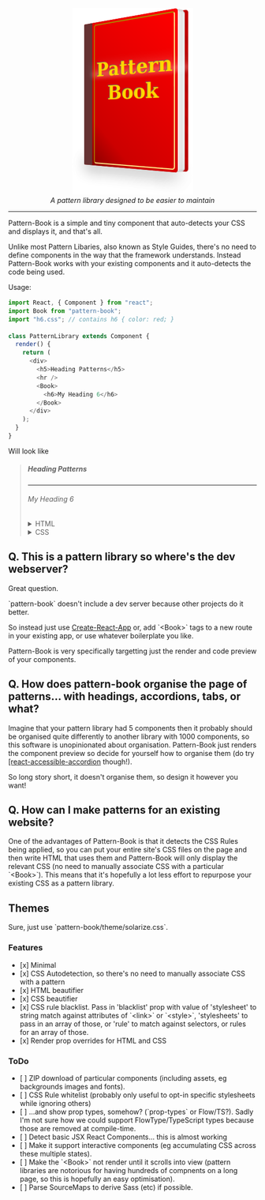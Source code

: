 <p align="center">
  <img width="245" height="378" src="/logo.png" alt="Pattern Book"><br>
  <i>A pattern library designed to be easier to maintain</i>
</p>

---

Pattern-Book is a simple and tiny component that auto-detects your CSS and displays it, and that's all.

Unlike most Pattern Libaries, also known as Style Guides, there's no need to define components in the way that the framework understands. Instead Pattern-Book works with your existing components and it auto-detects the code being used.

Usage:

```javascript
import React, { Component } from "react";
import Book from "pattern-book";
import "h6.css"; // contains h6 { color: red; }

class PatternLibrary extends Component {
  render() {
    return (
      <div>
        <h5>Heading Patterns</h5>
        <hr />
        <Book>
          <h6>My Heading 6</h6>
        </Book>
      </div>
    );
  }
}
```

Will look like

<blockquote><h5>Heading Patterns</h5><hr><div><h6>My Heading 6</h6><details><summary>HTML</summary>&lt;h6&gt;My Heading 6&lt;/h6&gt;</details><details><summary>CSS</summary>h6 { color: red; }</details></div></blockquote>

<h2>Q. This is a pattern library so where's the dev webserver?</h2>

<p>Great question.

<p>`pattern-book` doesn't include a dev server because other projects do it better.

<p>So instead just use <a href="https://github.com/facebookincubator/create-react-app">Create-React-App</a> or, add `&lt;Book&gt;` tags to a new route in your existing app, or use whatever boilerplate you like.</p>

<p>Pattern-Book is very specifically targetting just the render and code preview of your components.</p>

<h2>Q. How does pattern-book organise the page of patterns... with headings, accordions, tabs, or what?</h2>

<p>Imagine that your pattern library had 5 components then it probably should be organised quite differently to another library with 1000 components, so this software is unopinionated about organisation. Pattern-Book just renders the component preview so decide for yourself how to organise them (do try <a href="https://github.com/springload/react-accessible-accordion/">[react-accessible-accordion</a> though!).

<p>So long story short, it doesn't organise them, so design it however you want!</p>

<h2>Q. How can I make patterns for an existing website?</h2>

<p>One of the advantages of Pattern-Book is that it detects the CSS Rules being applied, so you can put your entire site's CSS files on the page and then write HTML that uses them and Pattern-Book will only display the relevant CSS (no need to manually associate CSS with a particular `&lt;Book&gt;`). This means that it's hopefully a lot less effort to repurpose your existing CSS as a pattern library.</p>

<h2>Themes</h2>

<p>Sure, just use `pattern-book/theme/solarize.css`.</p>

<h3>Features</h3>

<ul>
 <li> [x] Minimal
 <li> [x] CSS Autodetection, so there's no need to manually associate CSS with a pattern
 <li> [x] HTML beautifier
 <li> [x] CSS beautifier
 <li> [x] CSS rule blacklist. Pass in 'blacklist' prop with value of 'stylesheet' to string match against attributes of `&lt;link&gt;` or `&lt;style&gt;`, 'stylesheets' to pass in an array of those, or 'rule' to match against selectors, or rules for an array of those.
 <li> [x] Render prop overrides for HTML and CSS
</ul>

<h3>ToDo</h3>

<ul>
 <li> [ ] ZIP download of particular components (including assets, eg backgrounds images and fonts).
 <li> [ ] CSS Rule whitelist (probably only useful to opt-in specific stylesheets while ignoring others)
 <li> [ ] ...and show prop types, somehow? (`prop-types` or Flow/TS?). Sadly I'm not sure how we could support FlowType/TypeScript types because those are removed at compile-time.
 <li> [ ] Detect basic JSX React Components... this is almost working
 <li> [ ] Make it support interactive components (eg accumulating CSS across these multiple states).
 <li> [ ] Make the `&lt;Book&gt;` not render until it scrolls into view (pattern libraries are notorious for having hundreds of compnents on a long page, so this is hopefully an easy optimisation).
 <li> [ ] Parse SourceMaps to derive Sass (etc) if possible.
</ul>
